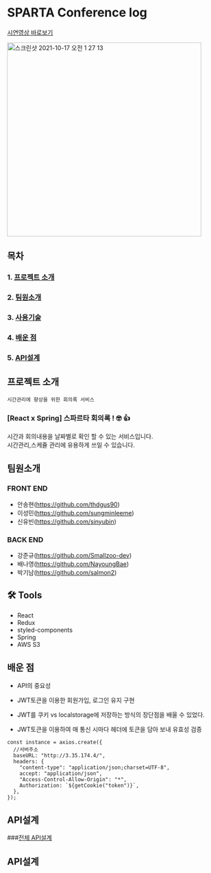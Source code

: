 
# SPARTA Conference log

[시연영상 바로보기](https://www.youtube.com/watch?v=3qWBMpdNZpE)

<img width="453" alt="스크린샷 2021-10-17 오전 1 27 13" src="https://user-images.githubusercontent.com/85213997/137595008-5cb75b9a-b5f6-4328-b61f-f20c92b43d01.png">



## 목차
### 1. [프로젝트 소개](#프로젝트-소개)<br/>
### 2. [팀원소개](#팀원소개)<br/>
### 3. [사용기술](#-tools)<br/>
### 4. [배운 점](#배운-점)<br/>
### 5. [API설계](#API설계)<br/>



## 프로젝트 소개


```
시간관리에 향상을 위한 회의록 서비스
```
### [React x Spring] 스파르타 회의록 ! 🤓 👍<br/>
시간과 회의내용을 날짜별로 확인 할 수 있는 서비스입니다. <br/>
시간관리,스케쥴 관리에 유용하게 쓰일 수 있습니다. <br/>


## 팀원소개

### FRONT END

- 안송현(https://github.com/thdgus90)
- 이성민(https://github.com/sungminleeme)
- 신유빈(https://github.com/sinyubin)

### BACK END

- 강준규(https://github.com/Smallzoo-dev)
- 배나영(https://github.com/NayoungBae)
- 박기남(https://github.com/salmon2)

## 🛠 Tools
- React
- Redux
- styled-components
- Spring
- AWS S3


## 배운 점

- API의 중요성
  
- JWT토큰을 이용한 회원가입, 로그인 유지 구현
- JWT를 쿠키 vs localstorage에 저장하는 방식의 장단점을 배울 수 있었다.
- JWT토큰을 이용하여 매 통신 시마다 헤더에 토큰을 담아 보내 유효성 검증
```
const instance = axios.create({
  //서버주소
  baseURL: "http://3.35.174.4/",
  headers: {
    "content-type": "application/json;charset=UTF-8",
    accept: "application/json",
    "Access-Control-Allow-Origin": "*",
    Authorization: `${getCookie("token")}`,
  },
});
```

## API설계
###[전체 API설계](https://capable-thistle-ae7.notion.site/59b197d284c141f784ed4f878ffcc99c?v=0ba0d0b36e8b4ef58f066737005c051d)
## API설계

